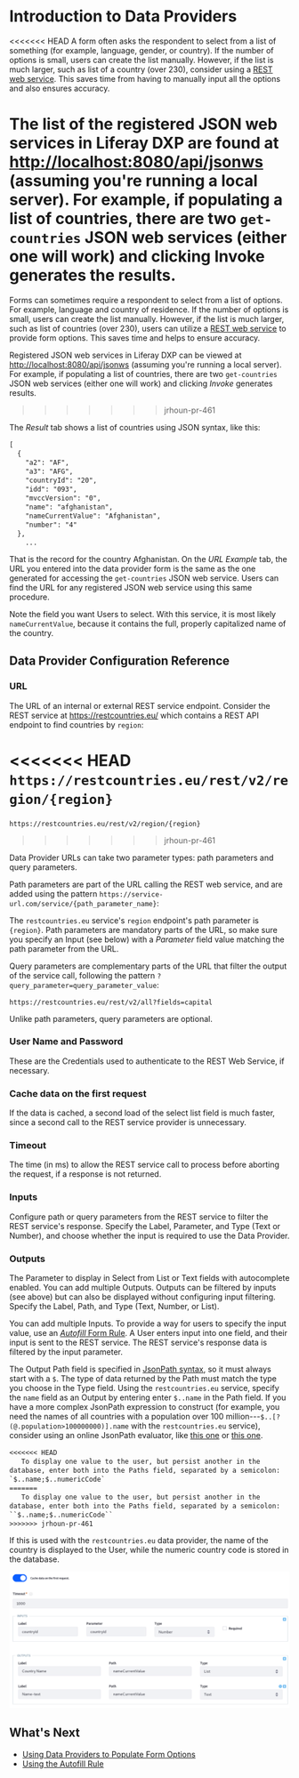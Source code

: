 # Introduction to Data Providers

<<<<<<< HEAD
A form often asks the respondent to select from a list of something (for example, language, gender, or country). If the number of options is small, users can create the list manually. However, if the list is much larger, such as list of a country (over 230), consider using a [REST web service](https://en.wikipedia.org/wiki/Representational_state_transfer). This saves time from having to manually input all the options and also ensures accuracy.

The list of the registered JSON web services in Liferay DXP are found at [http://localhost:8080/api/jsonws](http://localhost:8080/api/jsonws) (assuming you're running a local server). For example, if populating a list of countries, there are two `get-countries` JSON web services (either one will work) and clicking Invoke generates the results.
=======
Forms can sometimes require a respondent to select from a list of options. For example, language and country of residence. If the number of options is small, users can create the list manually. However, if the list is much larger, such as list of countries (over 230), users can utilize a [REST web service](https://en.wikipedia.org/wiki/Representational_state_transfer) to provide form options. This saves time and helps to ensure accuracy.

Registered JSON web services in Liferay DXP can be viewed at [http://localhost:8080/api/jsonws](http://localhost:8080/api/jsonws) (assuming you're running a local server). For example, if populating a list of countries, there are two `get-countries` JSON web services (either one will work) and clicking _Invoke_ generates results.
>>>>>>> jrhoun-pr-461

The _Result_ tab shows a list of countries using JSON syntax, like this:

    [
      {
        "a2": "AF",
        "a3": "AFG",
        "countryId": "20",
        "idd": "093",
        "mvccVersion": "0",
        "name": "afghanistan",
        "nameCurrentValue": "Afghanistan",
        "number": "4"
      },
        ...

That is the record for the country Afghanistan. On the _URL Example_ tab, the URL you entered into the data provider form is the same as the one generated for accessing the `get-countries` JSON web service. Users can find the URL for any registered JSON web service using this same procedure.

Note the field you want Users to select. With this service, it is most likely `nameCurrentValue`, because it contains the full, properly capitalized name of the country.

## Data Provider Configuration Reference

### URL

The URL of an internal or external REST service endpoint. Consider the REST service at <https://restcountries.eu/> which contains a REST API endpoint to find countries by `region`:

<<<<<<< HEAD
    `https://restcountries.eu/rest/v2/region/{region}`
=======
`https://restcountries.eu/rest/v2/region/{region}`
>>>>>>> jrhoun-pr-461

Data Provider URLs can take two parameter types: path parameters and query parameters.

Path parameters are part of the URL calling the REST web service, and are added using the pattern `https://service-url.com/service/{path_parameter_name}`:

The `restcountries.eu` service's `region` endpoint's path parameter is `{region}`. Path parameters are mandatory parts of the URL, so make sure you specify an Input (see below) with a _Parameter_ field value matching the path parameter from the URL.

Query parameters are complementary parts of the URL that filter the output of the service call, following the pattern
`?query_parameter=query_parameter_value`:

    https://restcountries.eu/rest/v2/all?fields=capital

Unlike path parameters, query parameters are optional.

### User Name and Password

These are the Credentials used to authenticate to the REST Web Service, if necessary.

### Cache data on the first request

If the data is cached, a second load of the select list field is much faster, since a second call to the REST service provider is unnecessary.

### Timeout

The time (in ms) to allow the REST service call to process before aborting the request, if a response is not returned.

### Inputs

Configure path or query parameters from the REST service to filter the REST service's response. Specify the Label, Parameter, and Type (Text or Number), and choose whether the input is required to use the Data Provider.

### Outputs

The Parameter to display in Select from List or Text fields with autocomplete enabled. You can add multiple Outputs. Outputs can be filtered by inputs (see above) but can also be displayed without configuring input filtering. Specify the Label, Path, and Type (Text, Number, or List).

You can add multiple Inputs. To provide a way for users to specify the input value, use an
[_Autofill_ Form Rule](../form-rules/using-the-autofill-rule.md). A User enters input into one field, and their input is sent to the REST service. The REST service's response data is filtered by the input parameter.

The Output Path field is specified in [JsonPath syntax](https://github.com/json-path/JsonPath/blob/master/README.md), so it must always start with a `$`. The type of data returned by the Path must match the type you choose in the Type field. Using the `restcountries.eu` service, specify the `name` field as an Output by entering enter `$..name` in the Path field. If you have a more complex JsonPath expression to construct (for example, you need the names of all countries with a population over 100 million---`$..[?(@.population>100000000)].name` with the `restcountries.eu` service), consider using an online JsonPath evaluator, like [this one](http://jsonpath.herokuapp.com/) or [this one](https://jsonpath.com/).

```tip::
<<<<<<< HEAD
   To display one value to the user, but persist another in the database, enter both into the Paths field, separated by a semicolon: `$..name;$..numericCode`
=======
   To display one value to the user, but persist another in the database, enter both into the Paths field, separated by a semicolon: ``$..name;$..numericCode``
>>>>>>> jrhoun-pr-461
```

If this is used with the `restcountries.eu` data provider, the name of the country is displayed to the User, while the numeric country code is stored in the database.

![Set up Data Providers to display data retrieved from a REST service.](./introduction-to-data-providers/images/01.png)

## What's Next

* [Using Data Providers to Populate Form Options](./using-data-providers-to-populate-form-options.md)
* [Using the Autofill Rule](./form-rules/using-the-autofill-rule.md)
